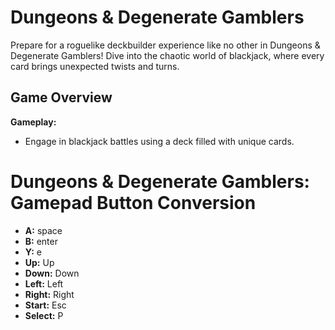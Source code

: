 # Dungeons & Degenerate Gamblers

Prepare for a roguelike deckbuilder experience like no other in Dungeons & Degenerate Gamblers! Dive into the chaotic world of blackjack, where every card brings unexpected twists and turns.

## Game Overview

**Gameplay:**
- Engage in blackjack battles using a deck filled with unique cards.

# Dungeons & Degenerate Gamblers: Gamepad Button Conversion

- **A:** space
- **B:** enter
- **Y:** e
- **Up:** Up
- **Down:** Down
- **Left:** Left
- **Right:** Right
- **Start:** Esc
- **Select:** P